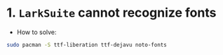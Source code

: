 # 1. `LarkSuite` cannot recognize fonts

- How to solve:

```bash
sudo pacman -S ttf-liberation ttf-dejavu noto-fonts
```
